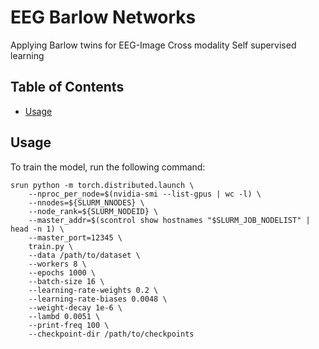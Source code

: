 # EEG Barlow Networks

Applying Barlow twins for EEG-Image Cross modality Self supervised learning

## Table of Contents

- [Usage](#usage)

## Usage

To train the model, run the following command:

```shell
srun python -m torch.distributed.launch \
    --nproc_per_node=$(nvidia-smi --list-gpus | wc -l) \
    --nnodes=${SLURM_NNODES} \
    --node_rank=${SLURM_NODEID} \
    --master_addr=$(scontrol show hostnames "$SLURM_JOB_NODELIST" | head -n 1) \
    --master_port=12345 \
    train.py \
    --data /path/to/dataset \
    --workers 8 \
    --epochs 1000 \
    --batch-size 16 \
    --learning-rate-weights 0.2 \
    --learning-rate-biases 0.0048 \
    --weight-decay 1e-6 \
    --lambd 0.0051 \
    --print-freq 100 \
    --checkpoint-dir /path/to/checkpoints

```
